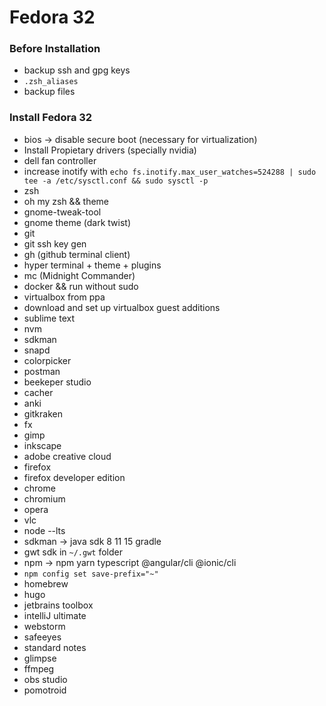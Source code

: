 # Fedora 32

### Before Installation
* backup ssh and gpg keys  
* `.zsh_aliases`
* backup files

### Install Fedora 32  
* bios -> disable secure boot (necessary for virtualization)  
* Install Propietary drivers (specially nvidia)
* dell fan controller  
* increase inotify with
`echo fs.inotify.max_user_watches=524288 | sudo tee -a /etc/sysctl.conf && sudo sysctl -p`  
* zsh  
* oh my zsh && theme  
* gnome-tweak-tool  
* gnome theme (dark twist)  
* git  
* git ssh key gen  
* gh (github terminal client)
* hyper terminal + theme + plugins  
* mc (Midnight Commander)  
* docker && run without sudo  
* virtualbox from ppa  
* download and set up virtualbox guest additions  
* sublime text  
* nvm  
* sdkman  
* snapd
* colorpicker  
* postman  
* beekeper studio
* cacher
* anki  
* gitkraken  
* fx  
* gimp  
* inkscape  
* adobe creative cloud  
* firefox  
* firefox developer edition  
* chrome  
* chromium  
* opera  
* vlc  
* node --lts  
* sdkman -> java sdk 8 11 15 gradle  
* gwt sdk in `~/.gwt` folder  
* npm -> npm yarn typescript @angular/cli @ionic/cli  
* `npm config set save-prefix="~"`
* homebrew
* hugo
* jetbrains toolbox  
* intelliJ ultimate  
* webstorm  
* safeeyes  
* standard notes  
* glimpse  
* ffmpeg
* obs studio  
* pomotroid
